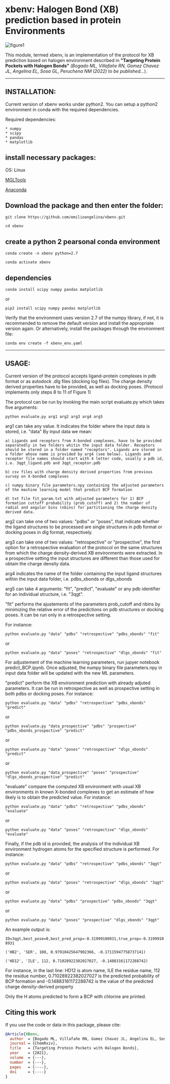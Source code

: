 
# xbenv: Halogen Bond (XB) prediction based in protein Environments 


![figure1](https://github.com/lemyp-cadd/XBenv/blob/main/figure1.jpg)


This module, termed xbenv, is an implementation of the protocol for XB prediction based on halogen environment described in 
**"Targeting Protein Pockets with Halogen Bonds"** (*Bogado ML, Villafañe RN, Gomez Chavez JL, Angelina EL, Sosa GL, Peruchena NM (2022) to be published...*). 

-------------
INSTALLATION: 
-------------

Current version of xbenv works under python2. You can setup a python2 environment in conda with the required dependencies. 

Required dependencies:
```
* numpy  
* scipy 
* pandas 
* matplotlib
```

## install necessary packages:

OS: Linux

[MGLTools](https://ccsb.scripps.edu/mgltools/downloads/)

[Anaconda](https://www.anaconda.com/products/individual)


## Download the package and then enter the folder:  

`git clone https://github.com/emilioangelina/xbenv.git`

`cd xbenv`

## create a python 2 pearsonal conda environment

`conda create -n xbenv python=2.7`

`conda activate xbenv`

## dependencies

`conda install scipy numpy pandas matplotlib`

or 

`pip2 install scipy numpy pandas matplotlib`

Verify that the environment uses version 2.7 of the numpy library, if not, it is recommended to remove the default version and install the appropriate version again.
Or alternatively, install the packages through the environment file: 

`conda env create -f xbenv_env.yaml` 

----- 
USAGE: 
-----

Current version of the protocol accepts ligand-protein complexes in pdb format or as autodock .dlg files (docking log files). The charge density derived properties have to be provided, as well as docking poses. (Protocol implements only steps 8 to 11 of Figure 1) 

The protocol can be run by invoking the main script evaluate.py which takes five arguments:

`python evaluate.py arg1 arg2 arg3 arg4 arg5`

arg1 can take any value. It indicates the folder where the input data is stored, i.e. "data"
By input data we mean: 


	a) Ligands and receptors from X-bonded complexes, have to be provided separatedly in two folders whitin the input data folder. Receptors should be stored in a folder named "receptors". Ligands are stored in a folder whose name is provided by arg4 (see below). Ligands and receptor file names should start with 4 letter code, usually a pdb id, i.e. 3qgt_ligand.pdb and 3qgt_receptor.pdb 

	b) csv files with charge density derived properties from previous survey on X-bonded complexes

	c) numpy binary file parameters.npy containing the adjusted parameters of the machine learning model that predict BCP formation

	d) txt file fit_param.txt with adjusted parameters for 1) BCP formation cuttoff probability (prob_cutoff) and 2) the number of radial and angular bins (nbins) for partitioning the charge density derived data.  



arg2 can take one of two values: "pdbs" or "poses", that indicate whether the ligand structures to be processed are single structures in pdb format  or docking poses in dlg format, respectively. 

arg3 can take one of two values: "retrospective" or "prospective", the first option for a retrospective evaluation of the protocol on the same structures from which the charge density-derived XB environments were extracted. In a prospective setting the input structures are different than those used for obtain the charge density data. 

arg4 indicates the name of the folder containing the input ligand structures within the input data folder, i.e. pdbs_xbonds or dlgs_xbonds 

arg5 can take 4 arguments: "fit", "predict", "evaluate" or any pdb identifier for an individual structure, i.e. "3qgt". 

"fit" performs the ajustements of the parameters prob_cutoff and nbins by minimizing the relative error of the predictions on pdb structures or docking poses. It can be run only in a retrospective setting. 

For instance:

`python evaluate.py "data" "pdbs" "retrospective" "pdbs_xbonds" "fit" ` 

or

`python evaluate.py "data" "poses" "retrospective" "dlgs_xbonds" "fit"`
 
For adjustement of the machine learning parameters, run jupyer notebook predict_BCP.ipynb. Once adjusted, the numpy binary file parameters.npy in input data folder will be updated with the new ML parameters.  

"predict" perform the XB environment prediction with already adjuted parameters. It can be run in retrospective as well as prospective setting in both pdbs or docking poses. For instance: 

`python evaluate.py "data" "pdbs" "retrospective" "pdbs_xbonds" "predict"`  

or

`python evaluate.py "data_prospective" "pdbs" "prospective" "pdbs_xbonds_prospective" "predict"` 

or 

`python evaluate.py "data" "poses" "retrospective" "dlgs_xbonds" "predict"` 

or

`python evaluate.py "data_prospective" "poses" "prospective" "dlgs_xbonds_prospective" "predict"`

"evaluate" compare the computed XB environment with usual XB environments in known X-bonded complexes to get an estimate of how likely is to obtain the predicted value. For instance: 

`python evaluate.py "data" "pdbs" "retrospective" "pdbs_xbonds" "evaluate"` 

or

`python evaluate.py "data" "poses" "retrospective" "dlgs_xbonds" "evaluate"`

Finally, if the pdb id is provided, the analysis of the individual XB environment hydrogen atoms for the specified structure is performed. For instance: 

`python evaluate.py "data" "pdbs" "retrospective" "pdbs_xbonds" "3qgt"`   

or 

`python evaluate.py "data" "poses" "retrospective" "dlgs_xbonds" "3qgt"` 

or 

`python evaluate.py "data" "pdbs" "prospective" "pdbs_xbonds" "3qgt"` 

or 

`python evaluate.py "data" "poses" "prospective" "dlgs_xbonds" "3qgt"`  


An example output is: 


`ID=3qgt,best_pose=0,best_pred_prop=-0.31999108931,true_prop=-0.31999108931`

`('HB2', 'SER', 108, 0.97910425647902366, -0.17115947758737141)`

`('HD12', 'ILE', 112, 0.71028922382027027, -0.14883161172288742)`


For instance, in the last line:  HD12 is atom name, ILE the residue name, 112 the residue number, 0.71028922382027027 is the predicted probability of BCP formation and -0.14883161172288742 is the value of the predicted charge density-derived property

Only the H atoms predicted to form a BCP with chlorine are printed. 


## Citing this work

If you use the code or data in this package, please cite:

```bibtex
@Article{XBenv,
  author  = {Bogado ML, Villafañe RN, Gomez Chavez JL, Angelina EL, Sosa GL, Peruchena NM},
  journal = {ChemRxiv},
  title   = {Targeting Protein Pockets with Halogen Bonds},
  year    = {2021},
  volume  = {---},
  number  = {---},
  pages   = {----},
  doi     = {----}
}
```
